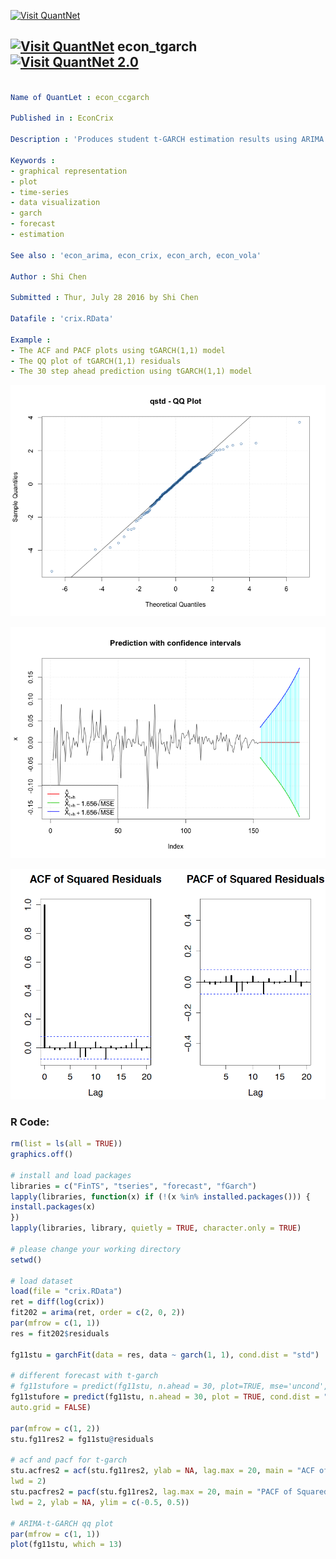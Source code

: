 
[<img src="https://github.com/QuantLet/Styleguide-and-FAQ/blob/master/pictures/banner.png" width="880" alt="Visit QuantNet">](http://quantlet.de/index.php?p=info)

## [<img src="https://github.com/QuantLet/Styleguide-and-Validation-procedure/blob/master/pictures/qloqo.png" alt="Visit QuantNet">](http://quantlet.de/) **econ_tgarch** [<img src="https://github.com/QuantLet/Styleguide-and-Validation-procedure/blob/master/pictures/QN2.png" width="60" alt="Visit QuantNet 2.0">](http://quantlet.de/d3/ia)

```yaml

Name of QuantLet : econ_ccgarch

Published in : EconCrix

Description : 'Produces student t-GARCH estimation results using ARIMA model residuals.'

Keywords : 
- graphical representation
- plot 
- time-series
- data visualization
- garch
- forecast
- estimation

See also : 'econ_arima, econ_crix, econ_arch, econ_vola'

Author : Shi Chen

Submitted : Thur, July 28 2016 by Shi Chen

Datafile : 'crix.RData'

Example : 
- The ACF and PACF plots using tGARCH(1,1) model
- The QQ plot of tGARCH(1,1) residuals
- The 30 step ahead prediction using tGARCH(1,1) model


```

![Picture1](qq_stu.png)

![Picture2](tgarch11_pred.png)

![Picture2](tgarch11_pacf.png)

### R Code:
```r
rm(list = ls(all = TRUE))
graphics.off()

# install and load packages
libraries = c("FinTS", "tseries", "forecast", "fGarch")
lapply(libraries, function(x) if (!(x %in% installed.packages())) {
install.packages(x)
})
lapply(libraries, library, quietly = TRUE, character.only = TRUE)

# please change your working directory
setwd()

# load dataset
load(file = "crix.RData")
ret = diff(log(crix))
fit202 = arima(ret, order = c(2, 0, 2))
par(mfrow = c(1, 1))
res = fit202$residuals

fg11stu = garchFit(data = res, data ~ garch(1, 1), cond.dist = "std")

# different forecast with t-garch 
# fg11stufore = predict(fg11stu, n.ahead = 30, plot=TRUE, mse='uncond', auto.grid=FALSE)
fg11stufore = predict(fg11stu, n.ahead = 30, plot = TRUE, cond.dist = "QMLE", 
auto.grid = FALSE)

par(mfrow = c(1, 2))
stu.fg11res2 = fg11stu@residuals

# acf and pacf for t-garch
stu.acfres2 = acf(stu.fg11res2, ylab = NA, lag.max = 20, main = "ACF of Squared Residuals", 
lwd = 2)
stu.pacfres2 = pacf(stu.fg11res2, lag.max = 20, main = "PACF of Squared Residuals", 
lwd = 2, ylab = NA, ylim = c(-0.5, 0.5))

# ARIMA-t-GARCH qq plot
par(mfrow = c(1, 1))
plot(fg11stu, which = 13)

```
